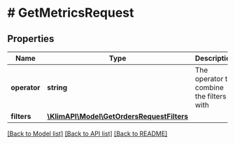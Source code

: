 # # GetMetricsRequest

## Properties

Name | Type | Description | Notes
------------ | ------------- | ------------- | -------------
**operator** | **string** | The operator to combine the filters with | [optional] [default to 'AND']
**filters** | [**\KlimAPI\Model\GetOrdersRequestFilters**](GetOrdersRequestFilters.md) |  | [optional]

[[Back to Model list]](../../README.md#models) [[Back to API list]](../../README.md#endpoints) [[Back to README]](../../README.md)
